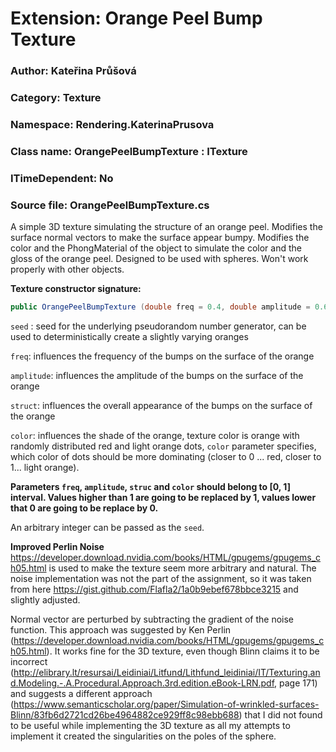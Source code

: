 # Extension: Orange Peel Bump Texture

### Author: Kateřina Průšová

### Category: Texture

### Namespace: Rendering.KaterinaPrusova

### Class name:  OrangePeelBumpTexture : ITexture

### ITimeDependent: No

### Source file: OrangePeelBumpTexture.cs

A simple 3D texture simulating the structure of an orange peel. Modifies the surface normal vectors to make the surface appear bumpy. Modifies the color and the PhongMaterial of the object to simulate the color and the gloss of the orange peel. Designed to be used with spheres. Won't work properly with other objects. 

**Texture constructor signature:**

```csharp
public OrangePeelBumpTexture (double freq = 0.4, double amplitude = 0.6, double struc = 1, double color = 0.2, int seed = 73)
```

`seed` : seed for the underlying pseudorandom number generator, can be used to deterministically create a slightly varying oranges

`freq`: influences the frequency of the bumps on the surface of the orange

`amplitude`: influences the amplitude of the bumps on the surface of the orange

`struct`: influences the overall appearance of the bumps on the surface of the orange

`color`: influences the shade of the orange, texture color is orange with randomly distributed red and light orange dots, `color` parameter specifies, which color of dots should be more dominating (closer to 0 ... red, closer to 1... light orange). 

**Parameters `freq`, `amplitude`, `struc` and `color` should belong to [0, 1] interval. Values higher than 1 are going to be replaced by 1, values lower that 0 are going to be replace by 0.**

An arbitrary integer can be passed  as the `seed`.

**Improved Perlin Noise** https://developer.download.nvidia.com/books/HTML/gpugems/gpugems_ch05.html is used to make the texture seem more arbitrary and natural. The noise implementation was not the part of the assignment, so it was taken from here  https://gist.github.com/Flafla2/1a0b9ebef678bbce3215 and slightly adjusted.

Normal vector are perturbed by subtracting the gradient of the noise function. This approach was suggested by Ken Perlin (https://developer.download.nvidia.com/books/HTML/gpugems/gpugems_ch05.html). It works fine for the 3D texture, even though Blinn claims it to be incorrect (http://elibrary.lt/resursai/Leidiniai/Litfund/Lithfund_leidiniai/IT/Texturing.and.Modeling.-.A.Procedural.Approach.3rd.edition.eBook-LRN.pdf, page 171) and suggests a different approach (https://www.semanticscholar.org/paper/Simulation-of-wrinkled-surfaces-Blinn/83fb6d2721cd26be4964882ce929ff8c98ebb688) that I did not found to be useful while implementing the 3D texture as all my attempts to implement it created the singularities on the poles of the sphere.

